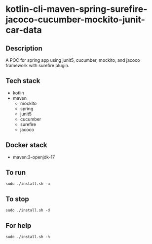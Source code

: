 # kotlin-cli-maven-spring-surefire-jacoco-cucumber-mockito-junit-car-data

## Description
A POC for spring app using junit5, cucumber, mockito, 
and jacoco framework with surefire plugin.

## Tech stack
- kotlin
- maven
	- mockito
  - spring
  - junit5
  - cucumber
  - surefire
  - jacoco

## Docker stack
- maven:3-openjdk-17

## To run
`sudo ./install.sh -u`

## To stop
`sudo ./install.sh -d`

## For help
`sudo ./install.sh -h`
